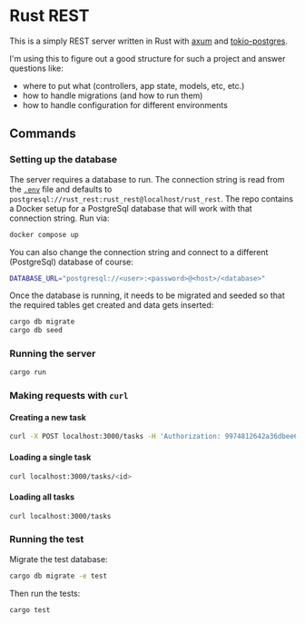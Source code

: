 # Rust REST

This is a simply REST server written in Rust with
[axum](https://crates.io/crates/axum) and
[tokio-postgres](https://crates.io/crates/tokio-postgres).

I'm using this to figure out a good structure for such a project and answer
questions like:

* where to put what (controllers, app state, models, etc, etc.)
* how to handle migrations (and how to run them)
* how to handle configuration for different environments

## Commands

### Setting up the database

The server requires a database to run. The connection string is read from the
[`.env`](.env) file and defaults to
`postgresql://rust_rest:rust_rest@localhost/rust_rest`. The repo contains a
Docker setup for a PostgreSql database that will work with that connection
string. Run via:

```bash
docker compose up
```

You can also change the connection string and connect to a different
(PostgreSql) database of course:

```bash
DATABASE_URL="postgresql://<user>:<password>@<host>/<database>"
```

Once the database is running, it needs to be migrated and seeded so that the
required tables get created and data gets inserted:

```bash
cargo db migrate
cargo db seed
```

### Running the server

```bash
cargo run
```

### Making requests with `curl`

#### Creating a new task

```bash
curl -X POST localhost:3000/tasks -H 'Authorization: 9974812642a36dbee625fa06b2463dbff832e17dcce3836dbb128d1db93aeac4e16def5612ee2555bd333c77d65094a470e2' -H 'Content-Type: application/json' -d '{"description": "do something"}'
```

#### Loading a single task

```bash
curl localhost:3000/tasks/<id>
```

#### Loading all tasks

```bash
curl localhost:3000/tasks
```

### Running the test

Migrate the test database:

```bash
cargo db migrate -e test
```

Then run the tests:

```bash
cargo test
```


